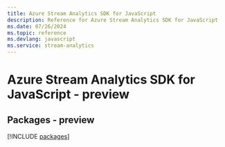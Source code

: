 ```yaml
---
title: Azure Stream Analytics SDK for JavaScript
description: Reference for Azure Stream Analytics SDK for JavaScript
ms.date: 07/26/2024
ms.topic: reference
ms.devlang: javascript
ms.service: stream-analytics
---
```

# Azure Stream Analytics SDK for JavaScript - preview
## Packages - preview
[!INCLUDE [packages](stream-analytics-index.md)]